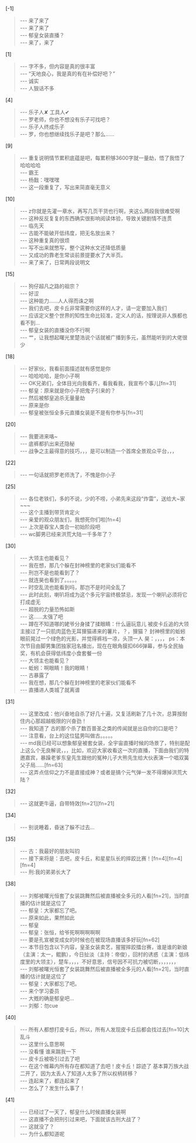 
[-1] 
>--- 来了来了<br>
>--- 来了来了<br>
>--- 郁皇女装直播？<br>
>--- 来了，来了<br>

[1] 
>--- 字不多，但内容是真的很丰富<br>
>--- “天地良心，我是真的有在补偿好吧？”<br>
>--- 诚实<br>
>--- 人狠话不多<br>

[4] 
>--- 乐子人✘
工具人✔<br>
>--- 罗老师，你也不想没有乐子可找吧？<br>
>--- 乐子人终成乐子<br>
>--- 罗，你也想继续找乐子是吧？那么……<br>

[9] 
>--- 重复说明情节累积底蕴是吧，每累积够3600字就一量劫，悟了我悟了哈哈哈哈<br>
>--- 霸王<br>
>--- 杨戬：嘿嘿嘿<br>
>--- 这一段重复了，写出来简直毫无意义<br>

[10] 
>--- z你就是先灌一章水，再写几页干货也行啊，夹这么两段我很难受啊<br>
>--- 这种反反复复的东西确实很影响阅读体验，导致关键剧情不连贯<br>
>--- 临先天<br>
>--- 古能不能破开低纬度，把无名放出来？<br>
>--- 这种重复真的很烦<br>
>--- 写不出来就憋写，整个这种水文还降低质量<br>
>--- 又成功的靠老生常谈前景提要水了大半页。<br>
>--- 来了来了，日常两段说明文<br>

[15] 
>--- 狗仔超凡之路的祖宗？<br>
>--- 好涩<br>
>--- 这种能力……人人得而诛之啊<br>
>--- 我们去吧，皮卡丘非常需要你这样的人才，请一定要加入我们<br>
>--- 应该定义整个世界的知性生命比较准，定义人的话，按理说非人族都也看不到…<br>
>--- 郁皇女装的直播没你不行啊<br>
>--- 艹，让我想起曙光里楚浩说个话就被广播到多元，虽然能听到的大佬很少<br>

[18] 
>--- 好家伙，我看前面描述就有感觉是你<br>
>--- 哈哈哈哈，是你小子啊<br>
>--- OK兄弟们，全体目光向我看齐，看我看我，我宣布个事儿[fn=31]<br>
>--- 郁皇：原来就是你小子把鬼子引来的？<br>
>--- 然后被郁皇追杀无量量劫<br>
>--- 原来是你<br>
>--- 郁皇被张恒全多元直播女装是不是有你参与[fn=31]<br>

[20] 
>--- 我要进来咯~<br>
>--- 底裤都扒出来还隐秘<br>
>--- 战争之主最得意的技巧，，，是可以制造一个首席全景观众平台，，，<br>

[22] 
>--- 一句话就把罗老师洗了，不愧是你小子<br>

[25] 
>--- 各位老铁们，多的不说，少的不唠，小弟先来这段“炸雷”，送给大~家~~~<br>
>--- 这个主播到带货肯定火<br>
>--- 亲爱的观众朋友们，我想死你们啦[fn=4]<br>
>--- 上次是昋宝人类合一初始阶段吧<br>
>--- wc脚男已经来洪荒大陆一千多年了？<br>

[30] 
>--- 大领主也能看见？<br>
>--- 我在想，那几个躲在封神榜里的老家伙们能看不<br>
>--- 刑岂不是也能看到了？<br>
>--- 就连昊也看到了。。。。。<br>
>--- 时空乱流也能看到吗，那岂不是时间全乱了<br>
>--- 此时此刻，喇叭将成为这个多元宇宙终极禁忌，发现一个喇叭必须将它打成虚无<br>
>--- 超脱的力量恐怖如斯<br>
>--- 这……太强了吧<br>
>--- 蹲在不知道哪的姥爷分身揉了揉眼睛：什么逼玩意儿
被皮卡丘追的大领主接过了一只肌肉蓝色无耳狸猫递来的薯片，？，狸猫？
封神榜里的蚯蚓眼前晃过一个绿色的光影，并觉得裤裆一凉，头顶一人
昊：，，，，
ps：本次节目由脚男集团独家冠名播出，现在在眼角膜扣666弹幕，参与全民抽奖，有机会获得低纬度小食套餐一份<br>
>--- 大领主也能看见？<br>
>--- 蚯蚓：啊眼睛！我的眼睛！<br>
>--- 古暴露了<br>
>--- 我在想，那几个躲在封神榜里的老家伙们能看不<br>
>--- 直播进人类城了就离谱<br>

[31] 
>--- 这里改成：他兴奋地自杀了好几十遍，又复活刷新了几十次，总算按耐住内心那超越极限的兴奋劲！<br>
>--- 我知道了  古的那个杀了数百普圣之类的传闻就是出自你的口是吧？<br>
>--- 注意看，台上的这位猛男叫做古。。。。。<br>
>--- md我已经可以想象郁皇被套女装，全宇宙直播时候的场景了，特别是配上这么个无良解说，，，比如，欢迎大家收看这一次的直播，下面由我们的特邀嘉宾，暴躁老爹东皇先生跟他的冤种儿子大熊先生给大伙表演一个唱双簧父子局……[fn=63]<br>
>--- 这弄点信仰之力不是直接成神？或者是搞个元气弹一发不得爆掉洪荒大陆？<br>

[32] 
>--- 这就更牛逼，自带特效[fn=21][fn=21]<br>

[34] 
>--- 别说睡着，昏迷了躲不过去…<br>

[35] 
>--- 古：我最好的朋友叫钧<br>
>--- 接下来将是：去吧，皮卡丘，和星星队长的摔跤比赛！[fn=4][fn=4][fn=4]<br>
>--- 刑:我的弟弟长大了<br>

[38] 
>--- 刘郁被曙光恒套了女装跳舞然后被直播被全多元的人看[fn=21]，当时直播的估计就是这位了<br>
>--- 郁皇：大家都忘了吧。<br>
>--- 原来如此，果然如此<br>
>--- 郁皇<br>
>--- 郁皇：张恒，给爷死啊啊啊啊啊<br>
>--- 要是孔宣被变成女的时候也在被现场直播该多好玩[fn=62]<br>
>--- 本节目包含以下内容，皇圣女装卖艺，猩猩摔跤擂台赛，谁是谁的新娘（主演：太一，鲲鹏），今日扯淡（主持：帝俊），回村的诱惑（主演：低纬度里的大领主），楚车，，，，不好意思，信号因不可抗力被切断，，，，，，，<br>
>--- 刘郁被曙光恒套了女装跳舞然后被直播被全多元的人看[fn=21]，当时直播的估计就是这位了<br>
>--- 郁皇：大家都忘了吧。<br>
>--- 来个学习委员<br>
>--- 大摡的确是郁皇吧…<br>
>--- 刘郁：勿cue<br>

[40] 
>--- 所有人都想打皮卡丘，所以，所有人发现皮卡丘后都会找过去[fn=10]大乱斗<br>
>--- 这里什么意思啊<br>
>--- 没看懂 谁来踹我一下<br>
>--- 皮卡丘被吸引过去了吧<br>
>--- 在这个帷幕内所有存在都知道了去吧！皮卡丘！踪迹了
基本算万族大战二开了，因为太丢人了知道人太多了所以权柄转移？<br>
>--- 连起来了，都连起来了<br>
>--- 怎么了？发生什么事了！<br>

[41] 
>--- 已经过了一天了，郁皇什么时候直播女装啊<br>
>--- 这直播不会把刑引过来吧，下面就该古刑大战了？<br>
>--- 这就没了？<br>
>--- 为什么都知道呢<br>
